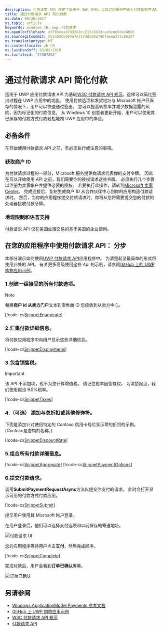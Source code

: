 ```yaml
---
description: 付款请求 API 提供了适用于 UWP 应用，以绕过需要用户输入付款信息并选择传送方法的过程集成的解决方案。
title: 通过付款请求 API 简化付款
ms.date: 09/26/2017
ms.topic: article
keywords: windows 10，uwp，付款请求
ms.openlocfilehash: e5fb5cead7833b8cc213c6633cae6cee0da3466b
ms.sourcegitcommit: b034650b684a767274d5d88746faeea373c8e34f
ms.translationtype: MT
ms.contentlocale: zh-CN
ms.lasthandoff: 03/06/2019
ms.locfileid: "57607862"
---
```

# <a name="simplify-payments-with-the-payment-request-api"></a>通过付款请求 API 简化付款
适用于 UWP 应用付款请求 API 为基础[W3C 付款请求 API 规范](https://w3c.github.io/browser-payment-api/)。这样可以简化签出过程在 UWP 应用中的功能。 使用付款选项和发货地址与 Microsoft 帐户已保存的情况下，用户可以快速通过签出。 您可以提高转换率并减少数据泄露的风险，因为标记化的付款信息。 从 Windows 10 创意者更新开始，用户可以使用其已保存的付款方式付款轻松地跨 UWP 应用中的体验。

## <a name="prerequisites"></a>必备条件
在开始使用付款请求 API 之前，有必须执行或注意的事项。

### <a name="getting-a-merchant-id"></a>获取商户 ID
为付款请求过程的一部分，Microsoft 服务提供商请求代表你的支付令牌。 因此在可以开始使用 API 之前，我们需要你的授权请求这些令牌。  必须执行几个步骤以注册为卖家帐户并提供必要的授权。 若要执行此操作，请转到[Microsoft 卖家 Center](https://seller.microsoft.com/en-us/dashboard/registration/seller/?accountprogram=uwp)。 完成连接后，复制生成商户 ID 从合作伙伴中心到你的应用构造付款请求时。 然后，当你的应用程序提交付款请求时，你将从您将需要提交您的付款的处理器接收付款令牌。

### <a name="geographic-restrictions-and-language-support"></a>地理限制和语言支持
付款请求 API 仅在美国处理交易的基于美国的企业使用。

## <a name="using-the-payment-request-api-in-your-app-step-by-step"></a>在您的应用程序中使用付款请求 API： 分步
本部分演示如何使用[UWP 付款请求 API](https://docs.microsoft.com/en-us/uwp/api/windows.applicationmodel.payments)应用程序中。 为清楚起见最简单的形式将使用此处的 API。 有关更多高级使用这些 Api 的示例，请参阅[GitHub 上的 UWP 购物应用示例](https://github.com/Microsoft/Windows-appsample-shopping)。

### <a name="1-create-a-set-of-all-the-payment-options-that-you-accept"></a>1.创建一组接受的所有付款选项。
> [!Note]
> 替换**商户 id 从卖方门户**文本到零售商 ID 您接收到从卖方中心。

[!code-cs[SnippetEnumerate](./code/PaymentsApiSample/PaymentsApiSample/MainPage.xaml.cs#SnippetEnumerate)]

### <a name="2-pull-the-payment-details-together"></a>2.汇集付款详细信息。 

将付款应用程序中向用户显示这些详细信息。 

[!code-cs[SnippetDisplayItems](./code/PaymentsApiSample/PaymentsApiSample/MainPage.xaml.cs#SnippetDisplayItems)]

### <a name="3-include-the-sales-tax"></a>3.包含销售税。 

> [!Important]
> 该 API 不添加项，也不为您计算增值税。 请记住税率因管辖权。 为清楚起见，我们使用假设 9.5%税率。

[!code-cs[SnippetTaxes](./code/PaymentsApiSample/PaymentsApiSample/MainPage.xaml.cs#SnippetTaxes)]

### <a name="4-optional--add-discounts-or-other-modifiers-to-the-total"></a>4.（可选） 添加与总折扣或其他修饰符。 

下面是添加针对使用特定的 Contoso 信用卡号给显示项的折扣的示例。 (*Contoso*是虚构的名称。)

[!code-cs[SnippetDiscountRate](./code/PaymentsApiSample/PaymentsApiSample/MainPage.xaml.cs#SnippetDiscountRate)]

### <a name="5-assemble-all-the-payment-details"></a>5.组合所有付款详细信息。

[!code-cs[SnippetAggregate](./code/PaymentsApiSample/PaymentsApiSample/MainPage.xaml.cs#SnippetAggregate)]
[!code-cs[SnippetPaymentOptions](./code/PaymentsApiSample/PaymentsApiSample/MainPage.xaml.cs#SnippetPaymentOptions)]

### <a name="6-submit-the-payment-request"></a>6.提交付款请求。 

调用**SubmitPaymentRequestAsync**方法以提交你支付的请求。 此时会打开显示可用的付款方式付款应用。

[!code-cs[SnippetSubmit](./code/PaymentsApiSample/PaymentsApiSample/MainPage.xaml.cs#SnippetSubmit)]

提示用户使用其 Microsoft 帐户登录。

在用户登录后，他们可以选择支付选项和以前保存的寄送地址。

![付款请求 UI](./images/33.png "付款请求 UI")

您的应用程序等待用户点击**支付**，然后完成顺序。

[!code-cs[SnippetComplete](./code/PaymentsApiSample/PaymentsApiSample/MainPage.xaml.cs#SnippetComplete)]

完成付款后，用户会看到**订单已确认**屏幕。

![订单已确认](./images/44.png "订单已确认 ")

## <a name="see-also"></a>另请参阅
- [Windows.ApplicationModel.Payments 参考文档](https://docs.microsoft.com/en-us/uwp/api/windows.applicationmodel.payments)
- [GitHub 上 UWP 购物应用示例](https://github.com/Microsoft/Windows-appsample-shopping)
- [W3C 付款请求 API 规范](https://www.w3.org/TR/payment-request/)
- [付款请求 API ](https://docs.microsoft.com/en-us/microsoft-edge/dev-guide/device/payment-request-api)

